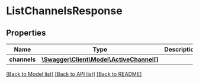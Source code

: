 # ListChannelsResponse

## Properties
Name | Type | Description | Notes
------------ | ------------- | ------------- | -------------
**channels** | [**\Swagger\Client\Model\ActiveChannel[]**](ActiveChannel.md) |  | [optional] 

[[Back to Model list]](../README.md#documentation-for-models) [[Back to API list]](../README.md#documentation-for-api-endpoints) [[Back to README]](../README.md)


